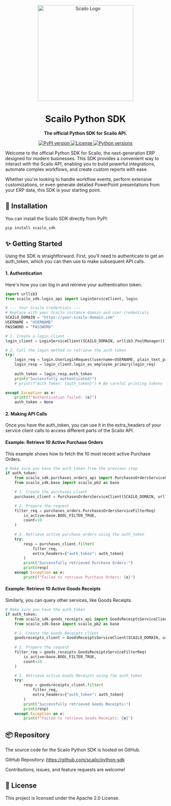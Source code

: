 <p align="center">
<img src="https://pub-fbb2435be97c492d8ece0578844483ea.r2.dev/scailo-logo.png" alt="Scailo Logo" width="300"/>
</p>

<h1 align="center">Scailo Python SDK</h1>

<p align="center">
<strong>The official Python SDK for Scailo API.</strong>
</p>

<p align="center">
<a href="https://pypi.org/project/scailo-sdk/">
<img src="https://img.shields.io/pypi/v/scailo_sdk.svg" alt="PyPI version">
</a>
<a href="https://github.com/scailo/python-sdk/blob/main/LICENSE">
<img src="https://img.shields.io/badge/License-Apache%202.0-blue.svg" alt="License">
</a>
<a href="https://pypi.org/project/scailo-sdk/">
<img src="https://img.shields.io/pypi/pyversions/scailo_sdk.svg" alt="Python versions">
</a>
</p>

Welcome to the official Python SDK for Scailo, the next-generation ERP designed for modern businesses. This SDK provides a convenient way to interact with the Scailo API, enabling you to build powerful integrations, automate complex workflows, and create custom reports with ease.

Whether you're looking to handle workflow events, perform extensive customizations, or even generate detailed PowerPoint presentations from your ERP data, this SDK is your starting point.

## 🚀 Installation

You can install the Scailo SDK directly from PyPI:

```bash
pip install scailo_sdk
```

## ✨ Getting Started

Using the SDK is straightforward. First, you'll need to authenticate to get an auth_token, which you can then use to make subsequent API calls.

#### 1. Authentication

Here's how you can log in and retrieve your authentication token.

```python
import urllib3
from scailo_sdk.login_api import LoginServiceClient, login

# --- Your Scailo Credentials ---
# Replace with your Scailo instance domain and user credentials
SCAILO_DOMAIN = "https://your-scailo-domain.com"
USERNAME = "USERNAME"
PASSWORD = "PASSWORD"

# 1. Create a login client
login_client = LoginServiceClient(SCAILO_DOMAIN, urllib3.PoolManager())

# 2. Call the login method to retrieve the auth token
try:
    login_req = login.UserLoginRequest(username=USERNAME, plain_text_password=PASSWORD)
    login_resp = login_client.login_as_employee_primary(login_req)
    
    auth_token = login_resp.auth_token
    print("Successfully authenticated!")
    # print(f"Auth Token: {auth_token}") # Be careful printing tokens

except Exception as e:
    print(f"Authentication failed: {e}")
    auth_token = None
```

#### 2. Making API Calls

Once you have the auth_token, you can use it in the extra_headers of your service client calls to access different parts of the Scailo API.

#### Example: Retrieve 10 Active Purchase Orders

This example shows how to fetch the 10 most recent active Purchase Orders.

```python
# Make sure you have the auth_token from the previous step
if auth_token:
    from scailo_sdk.purchases_orders_api import PurchasesOrdersServiceClient, purchases_orders
    from scailo_sdk.base import scailo_pb2 as base

    # 1. Create the purchases client
    purchases_client = PurchasesOrdersServiceClient(SCAILO_DOMAIN, urllib3.PoolManager())

    # 2. Prepare the request
    filter_req = purchases_orders.PurchasesOrdersServiceFilterReq(
        is_active=base.BOOL_FILTER_TRUE, 
        count=10
    )
    
    # 3. Retrieve active purchase orders using the auth_token
    try:
        resp = purchases_client.filter(
            filter_req, 
            extra_headers={"auth_token": auth_token}
        )
        print("Successfully retrieved Purchase Orders:")
        print(resp)
    except Exception as e:
        print(f"Failed to retrieve Purchase Orders: {e}")

```

#### Example: Retrieve 10 Active Goods Receipts

Similarly, you can query other services, like Goods Receipts.

```python
# Make sure you have the auth_token
if auth_token:
    from scailo_sdk.goods_receipts_api import GoodsReceiptsServiceClient, goods_receipts
    from scailo_sdk.base import scailo_pb2 as base

    # 1. Create the Goods Receipts client
    goodsreceipts_client = GoodsReceiptsServiceClient(SCAILO_DOMAIN, urllib3.PoolManager())
    
    # 2. Prepare the request
    filter_req = goods_receipts.GoodsReceiptsServiceFilterReq(
        is_active=base.BOOL_FILTER_TRUE, 
        count=10
    )

    # 3. Retrieve active Goods Receipts using the auth_token
    try:
        resp = goodsreceipts_client.filter(
            filter_req,
            extra_headers={"auth_token": auth_token}
        )
        print("Successfully retrieved Goods Receipts:")
        print(resp)
    except Exception as e:
        print(f"Failed to retrieve Goods Receipts: {e}")
```

## 📦 Repository

The source code for the Scailo Python SDK is hosted on GitHub.

GitHub Repository: https://github.com/scailo/python-sdk

Contributions, issues, and feature requests are welcome!

## 📄 License

This project is licensed under the Apache 2.0 License.